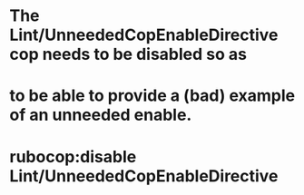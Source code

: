 # The Lint/UnneededCopEnableDirective cop needs to be disabled so as
# to be able to provide a (bad) example of an unneeded enable.
# rubocop:disable Lint/UnneededCopEnableDirective